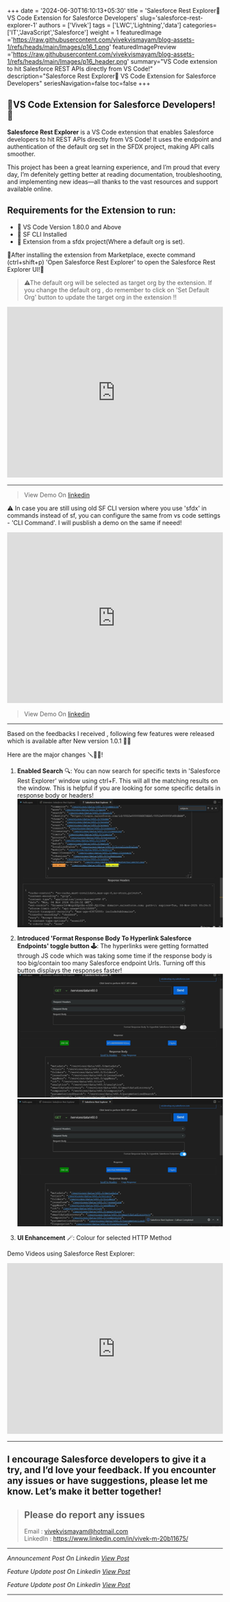 +++
date = '2024-06-30T16:10:13+05:30'
title = 'Salesforce Rest Explorer🚀 VS Code Extension for Salesforce Developers'
slug='salesforce-rest-explorer-1'
authors = ['Vivek']
tags = ['LWC','Lightning','data']
categories= ['IT','JavaScript','Salesforce']
weight = 1
featuredImage ='https://raw.githubusercontent.com/vivekvismayam/blog-assets-1/refs/heads/main/Images/p16_1.png'
featuredImagePreview ='https://raw.githubusercontent.com/vivekvismayam/blog-assets-1/refs/heads/main/Images/p16_header.png'
summary="VS Code extension to hit Salesforce REST APIs directly from VS Code!"
description="Salesforce Rest Explorer🚀 VS Code Extension for Salesforce Developers"
seriesNavigation=false
toc=false
+++
&nbsp;  

## 🚀VS Code Extension for Salesforce Developers! 🚀

**Salesforce Rest Explorer** is a VS Code extension that enables Salesforce developers to hit REST APIs directly from VS Code! It uses the endpoint and authentication of the default org set in the SFDX project, making API calls smoother.

This project has been a great learning experience, and I’m proud that every day, I’m defenitely getting better at reading documentation, troubleshooting, and implementing new ideas—all thanks to the vast resources and support available online. 


## Requirements for the Extension to run:
- 📌 VS Code Version 1.80.0 and Above
- 📌 SF CLI Installed 
- 📌 Extension from a sfdx project(Where a default org is set).

🏁After installing the extension from Marketplace, execte command (ctrl+shift+p) 'Open Salesforce Rest Explorer' to open the Salesforce Rest Explorer UI!🏁

> ⚠The default org will be selected as target org by the extension. If you change the default org , do remember to click on 'Set Default Org' button to update the target org in the extension !!

<iframe src="https://www.linkedin.com/embed/feed/update/urn:li:ugcPost:7256987684546437120?compact=1" height="399" width="100%" frameborder="0" allowfullscreen="" title="Embedded post"></iframe>

***

> View Demo On [linkedin](https://www.linkedin.com/posts/vivekvismayam_as-promised-in-my-earlier-post-here-is-more-activity-7257005783161176064-eR7J?utm_source=social_share_send&utm_medium=member_desktop_web&rcm=ACoAAA_bVqsB5ZA6FQt9Rk3q8WfamtkMsTNLxRo)

⚠ In case you are still using old SF CLI version where you use 'sfdx' in commands instead of sf, you can configure the same from vs code settings - 'CLI Command'. I will pusblish a demo on the same if neeed!
<iframe src="https://www.linkedin.com/embed/feed/update/urn:li:ugcPost:7257316516671479808?compact=1" height="399" width="100%" frameborder="0" allowfullscreen="" title="Embedded post"></iframe>

> View Demo On [linkedin](https://www.linkedin.com/posts/vivekvismayam_salesforce-rest-explorer-extension-uses-activity-7257316595767599104-Ejxn?utm_source=social_share_send&utm_medium=member_desktop_web&rcm=ACoAAA_bVqsB5ZA6FQt9Rk3q8WfamtkMsTNLxRo)

***

Based on the feedbacks I received  , following few features were released which is available after New version 1.0.1 🎯📢

Here are the major changes 🪛🔧🔩!

1. **Enabled Search** 🔍: You can now search for specific texts in 'Salesforce Rest Explorer' window using ctrl+F. This will all the matching results on the window. This is helpful if you are looking for some specific details in response body or headers!
![Image 3](https://raw.githubusercontent.com/vivekvismayam/blog-assets-1/refs/heads/main/Images/p16_3.jpg)

2. **Introduced 'Format Response Body To Hyperlink Salesforce Endpoints' toggle button 🕹**: The hyperlinks were getting formatted through JS code which was taking some time if the response body is too big/contain too many Salesforce endpoint Urls. Turning off this button displays the responses faster!
![Image 2](https://raw.githubusercontent.com/vivekvismayam/blog-assets-1/refs/heads/main/Images/p16_2.jpg)
![Image 4](https://raw.githubusercontent.com/vivekvismayam/blog-assets-1/refs/heads/main/Images/p16_4.jpg)

3. **UI Enhancement** 🪄: Colour for selected HTTP Method

Demo Videos using Salesforce Rest Explorer:
<iframe src="https://www.linkedin.com/embed/feed/update/urn:li:ugcPost:7265221343506235392?compact=1" height="399" width="100%" frameborder="0" allowfullscreen="" title="Embedded post"></iframe>

***


## I encourage Salesforce developers to give it a try, and I’d love your feedback. If you encounter any issues or have suggestions, please let me know. Let’s make it better together! 

> ## Please do report any issues
> Email : vivekvismayam@hotmail.com  
> LinkedIn : https://www.linkedin.com/in/vivek-m-20b11675/

***

*Announcement Post On Linkedin [View Post](https://www.linkedin.com/posts/vivekvismayam_salesforce-vscode-developers-activity-7256978915028541440-vWAm?utm_source=share&utm_medium=member_desktop&rcm=ACoAAA_bVqsB5ZA6FQt9Rk3q8WfamtkMsTNLxRo)*

*Feature Update post  On Linkedin [View Post](https://www.linkedin.com/posts/vivekvismayam_based-on-the-feedbacks-i-received-last-few-activity-7259078333663969280-RfuF?utm_source=share&utm_medium=member_desktop&rcm=ACoAAA_bVqsB5ZA6FQt9Rk3q8WfamtkMsTNLxRo)*

*Feature Update post  On Linkedin [View Post](https://www.linkedin.com/posts/vivekvismayam_%F0%9D%90%92%F0%9D%90%9A%F0%9D%90%A5%F0%9D%90%9E%F0%9D%90%AC%F0%9D%90%9F%F0%9D%90%A8%F0%9D%90%AB%F0%9D%90%9C%F0%9D%90%9E-%F0%9D%90%91%F0%9D%90%9E%F0%9D%90%AC%F0%9D%90%AD-%F0%9D%90%84%F0%9D%90%B1%F0%9D%90%A9%F0%9D%90%A5%F0%9D%90%A8%F0%9D%90%AB%F0%9D%90%9E%F0%9D%90%AB-activity-7272115587252645888-58Zc?utm_source=share&utm_medium=member_desktop&rcm=ACoAAA_bVqsB5ZA6FQt9Rk3q8WfamtkMsTNLxRo)*



***